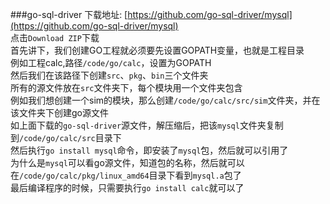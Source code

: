 ###go-sql-driver
下载地址: [https://github.com/go-sql-driver/mysql](https://github.com/go-sql-driver/mysql)            
点击`Download ZIP`下载          
首先讲下，我们创建GO工程就必须要先设置GOPATH变量，也就是工程目录         
例如工程calc,路径`/code/go/calc`，设置为GOPATH          
然后我们在该路径下创建`src`、`pkg`、`bin`三个文件夹       
所有的源文件放在`src`文件夹下，每个模块用一个文件夹包含           
例如我们想创建一个sim的模块，那么创建`/code/go/calc/src/sim`文件夹，并在该文件夹下创建go源文件              
如上面下载的`go-sql-driver`源文件，解压缩后，把该`mysql`文件夹复制到`/code/go/calc/src`目录下            
然后执行`go install mysql`命令，即安装了`mysql`包，然后就可以引用了        
为什么是`mysql`可以看go源文件，知道包的名称，然后就可以在`/code/go/calc/pkg/linux_amd64`目录下看到`mysql.a`包了          
最后编译程序的时候，只需要执行`go install calc`就可以了